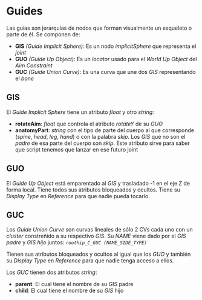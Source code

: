 # Guides #

Las guías son jerarquías de nodos que forman visualmente un esqueleto o parte de él. Se componen de:
  * **GIS** _(Guide Implicit Sphere)_: Es un nodo _implicitSphere_ que representa el _joint_
  * **GUO** _(Guide Up Object)_: Es un _locator_ usado para el _World Up Object_ del _Aim Constraint_
  * **GUC** _(Guide Union Curve)_: Es una curva que une dos _GIS_ representando el _bone_

## GIS ##

El _Guide Implicit Sphere_ tiene un atributo _float_ y otro _string_:

  * **rotateAim**: _float_ que controla el atributo _rotateY_ de su _GUO_
  * **anatomyPart**: _string_ con el tipo de parte del cuerpo al que corresponde (_spine_, _head_, _leg_, _hand_) o con la palabra _skip_. Los _GIS_ que no son el _padre_ de esa parte del cuerpo son _skip_. Este atributo sirve para saber que script tenemos que lanzar en ese futuro joint

## GUO ##

El _Guide Up Object_ está emparentado al _GIS_ y trasladado -1 en el eje Z de forma local. Tiene todos sus atributos bloqueados y ocultos. Tiene su _Display Type_ en _Reference_ para que nadie pueda tocarlo.

## GUC ##

Los _Guide Union Curve_ son curvas lineales de sólo 2 CVs cada uno con un _cluster_ constreñido a su respectivo _GIS_. Su _NAME_ viene dado por el _GIS padre_ y _GIS hijo_ juntos: _`roothip_C_GUC (NAME_SIDE_TYPE)`_

Tienen sus atributos bloqueados y ocultos al igual que los _GUO_ y también su _Display Type_ en _Reference_ para que nadie tenga acceso a ellos.

Los _GUC_ tienen dos atributos _string_:
  * **parent**: El cual tiene el nombre de su _GIS_ padre
  * **child**: El cual tiene el nombre de su _GIS_ hijo